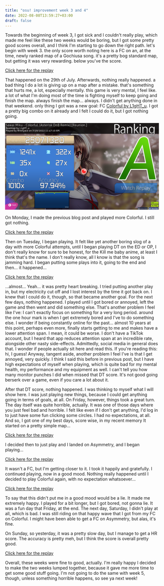 ```yaml
---
title: "osu! improvement week 3 and 4"
date: 2022-08-08T13:59:27+03:00
draft: false
---
```


Towards the beginning of week 3, I got sick and I couldn't really play, which made me feel like these two weeks would be boring, but I got some pretty good scores overall, and I think I'm starting to go down the right path. let's begin with week 3. the only score worth noting here is a FC on an, at the time, newly ranked map of a Gochiusa song. it's a pretty bog standard map, but getting it was very rewarding. below you've the score.

[Click here for the replay](https://odysee.com/@winnyace:e/Shinsaku-no-Shiawase-wa-Kochira!-Cappucino-FC:1?r=42PNMr5RuN12RUSUC17dRvdcy8EYov9h)<br>

That happened on the 29th of July. Afterwards, nothing really happened. a bad thing I do a lot is giving up on a map after a mistake. that's something that hurts me, a lot, especially mentally. this game is very mental, I feel like. a lot of what I'm doing most of the time is fighting myself to keep going and finish the map. always finish the map... always. I didn't get anything done in that weekend. only thing I got was a new goal: FC [Colorful by L1gHT_u](https://osu.ppy.sh/beatmapsets/1567488#osu/). I got a pretty big combo on it already and I felt I could do it, but I got nothing going. 

![image1](images/8aug20221.png)<br>

On Monday, I made the previous blog post and played more Colorful. I still got nothing.

[Click here for the replay](https://odysee.com/$/embed/Colorful.-%28Asterisk-DnB-Remix%29-Reunion./0a897485feec80e2fa20437290d2bedc6b0de729?r=42PNMr5RuN12RUSUC17dRvdcy8EYov9h)<br>

Then on Tuesday, I began playing. It felt like yet another boring slog of a day with more Colorful attempts, until I began playing DT on the ED or OP, I don't really know for sure to be honest, for the Kill me baby anime, at least I think that's the name. I don't really know, all I know is that the song is jamming hard. I began putting some plays into it, going to the end and then... it happened... 


[Click here for the replay](https://odysee.com/$/embed/Futari-no-Kimochi-no-Honto-no-Himitsu-Insane-almost-FC/465329915dfeec6bbbd9293cac365396ae0e0602?r=42PNMr5RuN12RUSUC17dRvdcy8EYov9h)<br>

...almost... Yeah... it was pretty heart breaking. I tried putting another play in, but my electricity cut off and I lost interest by the time it got back on. I knew that I could do it, though, so that became another goal. 
For the next few days, nothing happened. I played until I got bored or annoyed, left the game and then went and did something else. That's another problem I feel like I've: I can't exactly focus on something for a very long period. around the one hour mark is when I get extremely bored and I've to do something else. I wonder if being constantly online for the past... almost 10 years at this point, perhaps even more, finally starts getting to me and makes have a lower attention span. I mean, it could be worse. I don't have a TikTok account, but I heard that app reduces attention span at an incredible rate, alongside other nasty side-effects. Admittedly, social media in general does that. I wonder if people actually sit here and read this. If you're reading this: hi, I guess! Anyway, tangent aside, another problem I feel I've is that I get annoyed, very quickly. I think I said this before in previous post, but I have high expectations of myself when playing, which is quite bad for my mental health, my performance and my equipment as well. I can't tell you how many monitor punches I did when missed that DT score. It's not good going berserk over a game, even if you care a lot about it. 

After that DT score, nothing happened. I was thinking to myself what I will show here. I was just playing new things, because I could get anything going in terms of goals, at all. On Friday, however, things took a great turn. The day itself was quite horrible, actually. It was one of those days where you just feel bad and horrible. I felt like even if I don't get anything, I'd log in to just have some fun clicking some circles. I had no expectations, at all. And so, I got one of my best days, score wise, in my recent memory It started on a pretty simple map...

[Click here for the replay](https://odysee.com/$/embed/Jinsei-Matatabi-Expert-FC/e2f85fb47d26033ff79dd0eb75fdf757efc2b137?r=42PNMr5RuN12RUSUC17dRvdcy8EYov9h)<br>

I decided then to just play and I landed on Asymmetry, and I began playing...

[Click here for the replay](https://odysee.com/$/embed/Asymmetry-captin%27s-Extra--pass-2/cf14b2f38a1e9f3647f9177b8423ba7299f64103?r=42PNMr5RuN12RUSUC17dRvdcy8EYov9h)<br>

It wasn't a FC, but I'm getting closer to it. I took it happily and gratefully. I continued playing, now in a good mood. Nothing really happened until I decided to play Colorful again, with no expectation whatsoever...

[Click here for the replay](https://odysee.com/$/embed/Colorful-%28Asterisk-DnB-Remix%29--Reunion-FC/52a964a1d2dc2cfb8786935c6c08173fa6251a6e?r=42PNMr5RuN12RUSUC17dRvdcy8EYov9h)<br>

To say that this didn't put me in a good mood would be a lie. It made me extremely happy. I played for a bit longer, but I got bored, not gonna lie. It was a fun day that Friday, at the end. 
The next day, Saturday, I didn't play at all, which is bad. I was still riding on that happy wave that I got from my FC on Colorful. I might have been able to get a FC on Asymmetry, but alas, it's fine. 

On Sunday, so yesterday, it was a pretty slow day, but I manage to get a HR score. The accuracy is pretty meh, but I think the score is overall pretty good.

[Click here for the replay](https://odysee.com/$/embed/Polygon-Asphyxia%27s-Insane-/bc2ffcd3df3550c19745c1f50f25257f9c9146d1?r=42PNMr5RuN12RUSUC17dRvdcy8EYov9h)

Overall, these weeks were fine to good, actually. I'm really happy I decided to make the two weeks lumped together, because it gave me more time to get some good stuff going. I'm not going to do the same with week 5, though, unless something horrible happens, so see ya next week!
